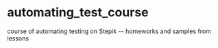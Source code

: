 # automating_test_course

course of automating testing on Stepik -- homeworks and samples from lessons
